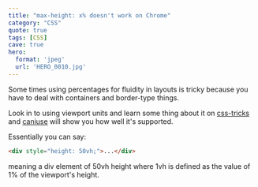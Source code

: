 ```yaml
---
title: "max-height: x% doesn't work on Chrome"
category: "CSS"
quote: true
tags: [CSS]
cave: true
hero:
  format: 'jpeg'
  url: 'HERO_0010.jpg'
---
```

Some times using percentages for fluidity in layouts is tricky because you have to deal with containers and border-type things.

Look in to using viewport units and learn some thing about it on [css-tricks](https://css-tricks.com/viewport-sized-typography/) and [caniuse](https://caniuse.com/#search=viewport) will show you how well it's supported.

Essentially you can say:

```html
<div style="height: 50vh;">...</div>
```
meaning a div element of 50vh height where 1vh is defined as the value of 1% of the viewport's height.
